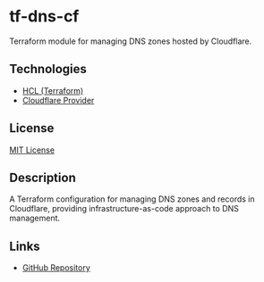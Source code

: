 # tf-dns-cf

Terraform module for managing DNS zones hosted by Cloudflare.

## Technologies

- [HCL (Terraform)](https://terraform.io)
- [Cloudflare Provider](https://registry.terraform.io/providers/cloudflare/cloudflare/latest)

## License

[MIT License](https://choosealicense.com/licenses/mit/)

## Description

A Terraform configuration for managing DNS zones and records in Cloudflare, providing infrastructure-as-code approach to DNS management.

## Links

- [GitHub Repository](https://github.com/bcdady/tf-dns-cf)
